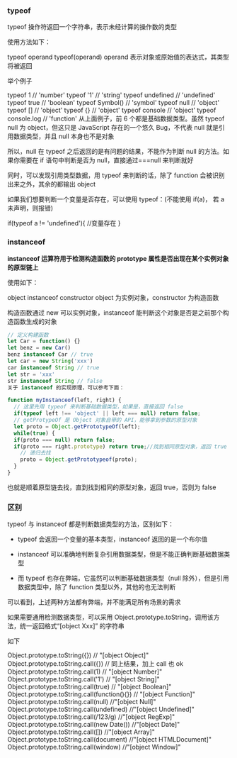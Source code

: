 ### typeof

typeof 操作符返回一个字符串，表示未经计算的操作数的类型

使用方法如下：

typeof operand
typeof(operand)
operand 表示对象或原始值的表达式，其类型将被返回

举个例子

typeof 1 // 'number'
typeof '1' // 'string'
typeof undefined // 'undefined'
typeof true // 'boolean'
typeof Symbol() // 'symbol'
typeof null // 'object'
typeof [] // 'object'
typeof {} // 'object'
typeof console // 'object'
typeof console.log // 'function'
从上面例子，前 6 个都是基础数据类型。虽然 typeof null 为 object，但这只是 JavaScript 存在的一个悠久 Bug，不代表 null 就是引用数据类型，并且 null 本身也不是对象

所以，null 在 typeof 之后返回的是有问题的结果，不能作为判断 null 的方法。如果你需要在 if 语句中判断是否为 null，直接通过===null 来判断就好

同时，可以发现引用类型数据，用 typeof 来判断的话，除了 function 会被识别出来之外，其余的都输出 object

如果我们想要判断一个变量是否存在，可以使用 typeof：(不能使用 if(a)， 若 a 未声明，则报错)

if(typeof a != 'undefined'){
//变量存在
}

### instanceof

**instanceof 运算符用于检测构造函数的 prototype 属性是否出现在某个实例对象的原型链上**

使用如下：

object instanceof constructor
object 为实例对象，constructor 为构造函数

构造函数通过 new 可以实例对象，instanceof 能判断这个对象是否是之前那个构造函数生成的对象

```js
// 定义构建函数
let Car = function() {}
let benz = new Car()
benz instanceof Car // true
let car = new String('xxx')
car instanceof String // true
let str = 'xxx'
str instanceof String // false
关于 instanceof 的实现原理，可以参考下面：

function myInstanceof(left, right) {
  // 这里先用 typeof 来判断基础数据类型，如果是，直接返回 false
  if(typeof left !== 'object' || left === null) return false;
  // getProtypeOf 是 Object 对象自带的 API，能够拿到参数的原型对象
  let proto = Object.getPrototypeOf(left);
  while(true) {
  if(proto === null) return false;
  if(proto === right.prototype) return true;//找到相同原型对象，返回 true
    // 递归去找
    proto = Object.getPrototypeof(proto);
  }
}
```

也就是顺着原型链去找，直到找到相同的原型对象，返回 true，否则为 false

### 区别

typeof 与 instanceof 都是判断数据类型的方法，区别如下：

- typeof 会返回一个变量的基本类型，instanceof 返回的是一个布尔值

- instanceof 可以准确地判断复杂引用数据类型，但是不能正确判断基础数据类型

- 而 typeof 也存在弊端，它虽然可以判断基础数据类型（null 除外），但是引用数据类型中，除了 function 类型以外，其他的也无法判断

可以看到，上述两种方法都有弊端，并不能满足所有场景的需求

如果需要通用检测数据类型，可以采用 Object.prototype.toString，调用该方法，统一返回格式“[object Xxx]” 的字符串

如下

Object.prototype.toString({}) // "[object Object]"
Object.prototype.toString.call({}) // 同上结果，加上 call 也 ok
Object.prototype.toString.call(1) // "[object Number]"
Object.prototype.toString.call('1') // "[object String]"
Object.prototype.toString.call(true) // "[object Boolean]"
Object.prototype.toString.call(function(){}) // "[object Function]"
Object.prototype.toString.call(null) //"[object Null]"
Object.prototype.toString.call(undefined) //"[object Undefined]"
Object.prototype.toString.call(/123/g) //"[object RegExp]"
Object.prototype.toString.call(new Date()) //"[object Date]"
Object.prototype.toString.call([]) //"[object Array]"
Object.prototype.toString.call(document) //"[object HTMLDocument]"
Object.prototype.toString.call(window) //"[object Window]"
